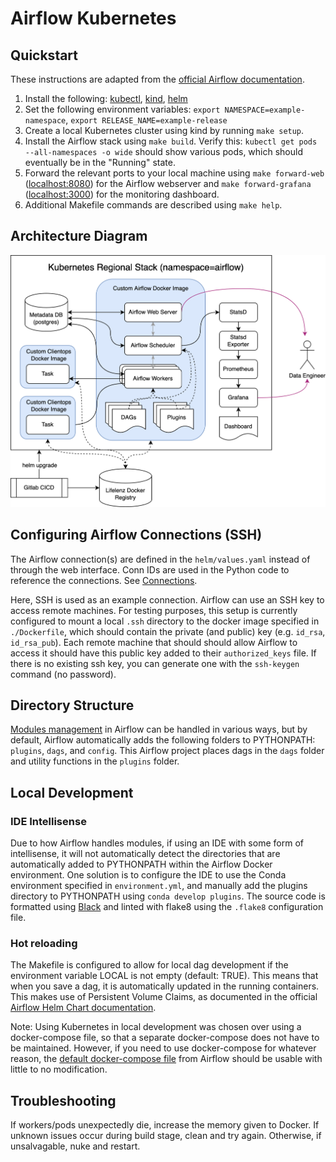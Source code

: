 # Airflow Kubernetes

## Quickstart

These instructions are adapted from the [official Airflow documentation](https://airflow.apache.org/docs/helm-chart/stable/quick-start.html).

1. Install the following: [kubectl](https://kubernetes.io/docs/tasks/tools/), [kind](https://kind.sigs.k8s.io/), [helm](https://helm.sh/docs/intro/install/)
2. Set the following environment variables: `export NAMESPACE=example-namespace`, `export RELEASE_NAME=example-release`
3. Create a local Kubernetes cluster using kind by running `make setup`.
4. Install the Airflow stack using `make build`. Verify this: `kubectl get pods --all-namespaces -o wide` should show various pods, which should eventually be in the "Running" state.
5. Forward the relevant ports to your local machine using `make forward-web` ([localhost:8080](http://localhost:8080)) for the Airflow webserver and `make forward-grafana` ([localhost:3000](http://localhost:3000)) for the monitoring dashboard.
6. Additional Makefile commands are described using `make help`.

## Architecture Diagram

![Airflow Architecture Diagram](docs/airflow-architecture.png)

## Configuring Airflow Connections (SSH)

The Airflow connection(s) are defined in the `helm/values.yaml` instead of through the web interface. Conn IDs are used in the Python code to reference the connections. See [Connections](https://airflow.apache.org/docs/apache-airflow/stable/concepts/connections.html).

Here, SSH is used as an example connection. Airflow can use an SSH key to access remote machines. For testing purposes, this setup is currently configured to mount a local `.ssh` directory to the docker image specified in `./Dockerfile`, which should contain the private (and public) key (e.g. `id_rsa`, `id_rsa_pub`). Each remote machine that should should allow Airflow to access it should have this public key added to their `authorized_keys` file. If there is no existing ssh key, you can generate one with the `ssh-keygen` command (no password).

## Directory Structure

[Modules management](https://airflow.apache.org/docs/apache-airflow/2.3.2/modules_management.html) in Airflow can be handled in various ways, but by default, Airflow automatically adds the following folders to PYTHONPATH: `plugins`, `dags`, and `config`. This Airflow project places dags in the `dags` folder and utility functions in the `plugins` folder.

## Local Development

### IDE Intellisense

Due to how Airflow handles modules, if using an IDE with some form of intellisense, it will not automatically detect the directories that are automatically added to PYTHONPATH within the Airflow Docker environment. One solution is to configure the IDE to use the Conda environment specified in `environment.yml`, and manually add the plugins directory to PYTHONPATH using `conda develop plugins`. The source code is formatted using [Black](https://github.com/psf/black) and linted with flake8 using the `.flake8` configuration file.

### Hot reloading

The Makefile is configured to allow for local dag development if the environment variable LOCAL is not empty (default: TRUE). This means that when you save a dag, it is automatically updated in the running containers. This makes use of Persistent Volume Claims, as documented in the official [Airflow Helm Chart documentation](https://airflow.apache.org/docs/helm-chart/stable/manage-dags-files.html#mounting-dags-from-an-externally-populated-pvc).

Note: Using Kubernetes in local development was chosen over using a docker-compose file, so that a separate docker-compose does not have to be maintained. However, if you need to use docker-compose for whatever reason, the [default docker-compose file](https://airflow.apache.org/docs/apache-airflow/2.3.2/docker-compose.yaml) from Airflow should be usable with little to no modification.

## Troubleshooting

If workers/pods unexpectedly die, increase the memory given to Docker. If unknown issues occur during build stage, clean and try again. Otherwise, if unsalvagable, nuke and restart.
